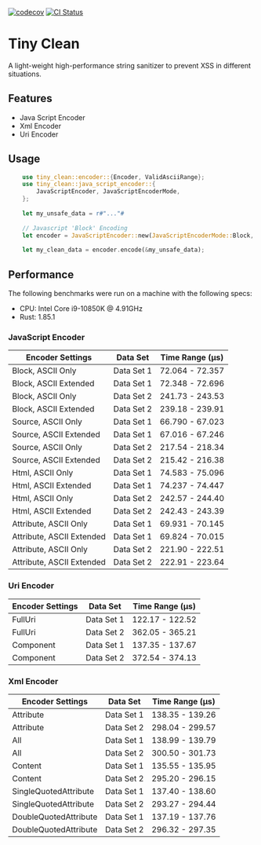 [![codecov](https://codecov.io/gh/idemio/tiny-clean/branch/main/graph/badge.svg)](https://codecov.io/gh/idemio/tiny-clean)
[![CI Status](https://github.com/idemio/tiny-clean/workflows/Rust/badge.svg)](https://github.com/idemio/tiny-clean/actions)
# Tiny Clean
A light-weight high-performance string sanitizer to prevent XSS in different situations. 

## Features
- Java Script Encoder
- Xml Encoder
- Uri Encoder 

## Usage
```Rust
    use tiny_clean::encoder::{Encoder, ValidAsciiRange};
    use tiny_clean::java_script_encoder::{
        JavaScriptEncoder, JavaScriptEncoderMode,
    };
    
    let my_unsafe_data = r#"..."#
    
    // Javascript 'Block' Encoding
    let encoder = JavaScriptEncoder::new(JavaScriptEncoderMode::Block, true);
    
    let my_clean_data = encoder.encode(&my_unsafe_data);


```

## Performance
The following benchmarks were run on a machine with the following specs:
- CPU: Intel Core i9-10850K @ 4.91GHz
- Rust: 1.85.1

### JavaScript Encoder
| Encoder Settings          | Data Set   | Time Range (µs) |
|---------------------------|------------|-----------------|
| Block, ASCII Only         | Data Set 1 | 72.064 - 72.357 |
| Block, ASCII Extended     | Data Set 1 | 72.348 - 72.696 |
| Block, ASCII Only         | Data Set 2 | 241.73 - 243.53 |
| Block, ASCII Extended     | Data Set 2 | 239.18 - 239.91 |
| Source, ASCII Only        | Data Set 1 | 66.790 - 67.023 |
| Source, ASCII Extended    | Data Set 1 | 67.016 - 67.246 |
| Source, ASCII Only        | Data Set 2 | 217.54 - 218.34 |
| Source, ASCII Extended    | Data Set 2 | 215.42 - 216.38 |
| Html, ASCII Only          | Data Set 1 | 74.583 - 75.096 |
| Html, ASCII Extended      | Data Set 1 | 74.237 - 74.447 |
| Html, ASCII Only          | Data Set 2 | 242.57 - 244.40 |
| Html, ASCII Extended      | Data Set 2 | 242.43 - 243.39 |
| Attribute, ASCII Only     | Data Set 1 | 69.931 - 70.145 |
| Attribute, ASCII Extended | Data Set 1 | 69.824 - 70.015 |
| Attribute, ASCII Only     | Data Set 2 | 221.90 - 222.51 |
| Attribute, ASCII Extended | Data Set 2 | 222.91 - 223.64 |

### Uri Encoder

| Encoder Settings | Data Set   | Time Range (µs) |
|------------------|------------|-----------------|
| FullUri          | Data Set 1 | 122.17 - 122.52 |
| FullUri          | Data Set 2 | 362.05 - 365.21 |
| Component        | Data Set 1 | 137.35 - 137.67 |
| Component        | Data Set 2 | 372.54 - 374.13 |

### Xml Encoder

| Encoder Settings      | Data Set   | Time Range (µs) |
|-----------------------|------------|-----------------|
| Attribute             | Data Set 1 | 138.35 - 139.26 |
| Attribute             | Data Set 2 | 298.04 - 299.57 |
| All                   | Data Set 1 | 138.99 - 139.79 |
| All                   | Data Set 2 | 300.50 - 301.73 |
| Content               | Data Set 1 | 135.55 - 135.95 |
| Content               | Data Set 2 | 295.20 - 296.15 |
| SingleQuotedAttribute | Data Set 1 | 137.40 - 138.60 |
| SingleQuotedAttribute | Data Set 2 | 293.27 - 294.44 |
| DoubleQuotedAttribute | Data Set 1 | 137.19 - 137.76 |
| DoubleQuotedAttribute | Data Set 2 | 296.32 - 297.35 |
